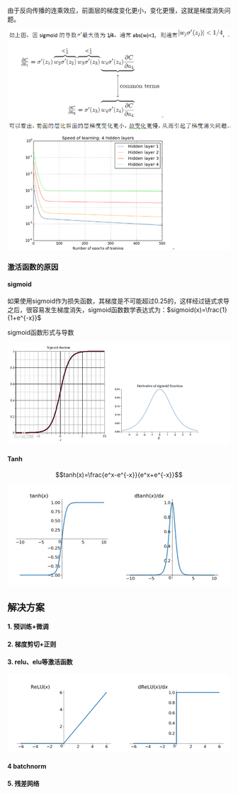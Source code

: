 由于反向传播的连乘效应，前面层的梯度变化更小，变化更慢，这就是梯度消失问题。

![img](imags/2.png)

### 激活函数的原因

#### sigmoid

如果使用sigmoid作为损失函数，其梯度是不可能超过0.25的，这样经过链式求导之后，很容易发生梯度消失，sigmoid函数数学表达式为：$sigmoid(x)=\frac{1}{1+e^{-x}}$

sigmoid函数形式与导数

![image-20200709150217391](imags/image-20200709150217391.png)

#### Tanh

$$tanh(x)=\frac{e^x-e^{-x}}{e^x+e^{-x}}$$

![img](imags/aHR0cDovL2ltZy5ibG9nLmNzZG4ubmV0LzIwMTcxMjIwMTE0MDE2Mjcw)

## 解决方案

#### 1. 预训练+微调

#### 2. 梯度剪切+正则

#### 3. relu、elu等激活函数

![img](../imags/aHR0cDovL2ltZy5ibG9nLmNzZG4ubmV0LzIwMTcxMjIwMTE1NzE5MzMy)

#### 4 batchnorm

#### 5. 残差网络

